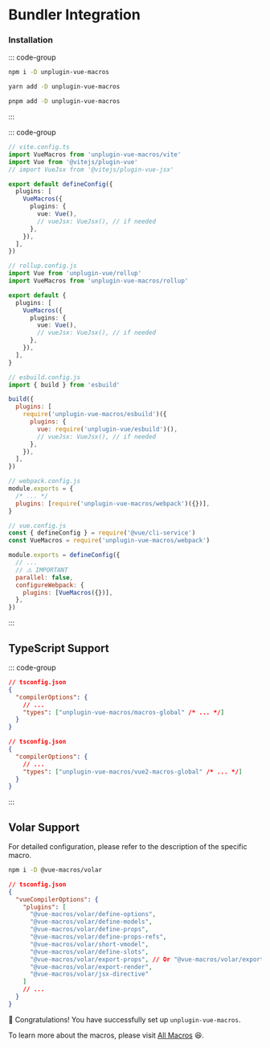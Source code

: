 # Bundler Integration

### Installation

::: code-group

```bash [npm]
npm i -D unplugin-vue-macros
```

```bash [yarn]
yarn add -D unplugin-vue-macros
```

```bash [pnpm]
pnpm add -D unplugin-vue-macros
```

:::

::: code-group

```ts [Vite (first-class support)]
// vite.config.ts
import VueMacros from 'unplugin-vue-macros/vite'
import Vue from '@vitejs/plugin-vue'
// import VueJsx from '@vitejs/plugin-vue-jsx'

export default defineConfig({
  plugins: [
    VueMacros({
      plugins: {
        vue: Vue(),
        // vueJsx: VueJsx(), // if needed
      },
    }),
  ],
})
```

```ts [Rollup (first-class support)]
// rollup.config.js
import Vue from 'unplugin-vue/rollup'
import VueMacros from 'unplugin-vue-macros/rollup'

export default {
  plugins: [
    VueMacros({
      plugins: {
        vue: Vue(),
        // vueJsx: VueJsx(), // if needed
      },
    }),
  ],
}
```

```js [esbuild]
// esbuild.config.js
import { build } from 'esbuild'

build({
  plugins: [
    require('unplugin-vue-macros/esbuild')({
      plugins: {
        vue: require('unplugin-vue/esbuild')(),
        // vueJsx: VueJsx(), // if needed
      },
    }),
  ],
})
```

```js [Webpack]
// webpack.config.js
module.exports = {
  /* ... */
  plugins: [require('unplugin-vue-macros/webpack')({})],
}
```

```js [Vue CLI]
// vue.config.js
const { defineConfig } = require('@vue/cli-service')
const VueMacros = require('unplugin-vue-macros/webpack')

module.exports = defineConfig({
  // ...
  // ⚠️ IMPORTANT
  parallel: false,
  configureWebpack: {
    plugins: [VueMacros({})],
  },
})
```

:::

## TypeScript Support

::: code-group

```json {0} [Vue 3]
// tsconfig.json
{
  "compilerOptions": {
    // ...
    "types": ["unplugin-vue-macros/macros-global" /* ... */]
  }
}
```

```json {0} [Vue 2]
// tsconfig.json
{
  "compilerOptions": {
    // ...
    "types": ["unplugin-vue-macros/vue2-macros-global" /* ... */]
  }
}
```

:::

## Volar Support

For detailed configuration, please refer to the description of the specific macro.

```bash
npm i -D @vue-macros/volar
```

```json
// tsconfig.json
{
  "vueCompilerOptions": {
    "plugins": [
      "@vue-macros/volar/define-options",
      "@vue-macros/volar/define-models",
      "@vue-macros/volar/define-props",
      "@vue-macros/volar/define-props-refs",
      "@vue-macros/volar/short-vmodel",
      "@vue-macros/volar/define-slots",
      "@vue-macros/volar/export-props", // Or "@vue-macros/volar/export-expose",
      "@vue-macros/volar/export-render",
      "@vue-macros/volar/jsx-directive"
    ]
    // ...
  }
}
```

:tada: Congratulations! You have successfully set up `unplugin-vue-macros`.

To learn more about the macros, please visit [All Macros](/macros/) :laughing:.
